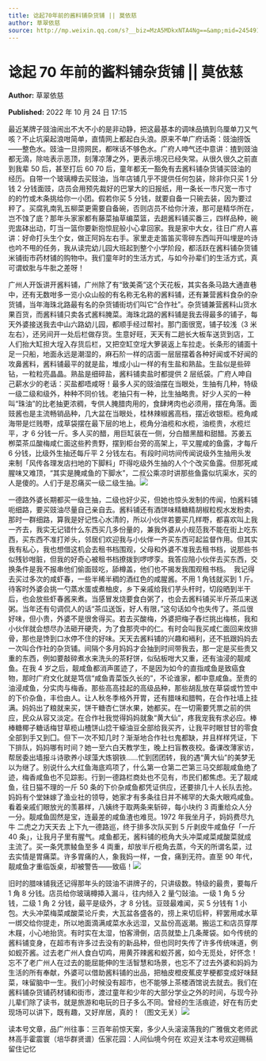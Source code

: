 ```yaml
---
title: 谂起70年前的酱料铺杂货铺 || 莫依慈
author: 草翠依慈
source: http://mp.weixin.qq.com/s?__biz=MzA5MDkxNTA4Ng==&amp;mid=2454912759&amp;idx=1&amp;sn=f4283b23cc3b54785ddce5eab97e9397&amp;chksm=87a23696b0d5bf808c499fe9d7080522bb1480b5dd7040dab0e996d46ffdc2bcb413c6c88814#rd
---
```


# 谂起 70 年前的酱料铺杂货铺 || 莫依慈

**Author:** 草翠依慈

**Published:** 2022 年 10 月 24 日 17:15

最近某牌子豉油闹出不大不小的是非动静，把这最基本的调味品搞到乌厘单刀又气咳？不止坑渠起浪咁简单，直情网上都起白头浪。原来不单广府话斋：豉油捞饭——整色水。豉油一旦捞网民，都咪话不够色水。广府人呻气还中意讲：揸到豉油都无滴，除咗表示恶顶，刻薄凉薄之外，更表示境况已经失常。从很久很久之前直到我辈 50 后，甚至打后 60 70 后，童年都无一豁免有去酱料铺杂货铺买豉油的经历。自带一个玻璃樽去买豉油，当年店铺几乎不提供任何包装，除非你只买 1 分钱 2 分钱面豉，店员会用预先裁好的巴掌大的旧报纸，用一条长一市尺宽一市寸的的竹或木条挑给你一小团。假若你买 5 分钱，就要自备一只碗去装，因为要过秤了。买腐乳南乳五柳菜更需要自备碗，否则店员不给你汁液，那可是精华所在，岂不蚀了底？那年头家家都有藤菜抽草编菜篮，去趟酱料铺买番三，四样品种，碗兜盅砵出动，叮当一篮你要新抱惊屁般小心拿回家。我是家中大女，往日广府人喜讲：好命打头生个女，做正阿妈左右手。家里走走笛笛买零碎东西叫开叫埋是吟诗也吟不甩的任务，我从读完幼儿园大班起到整个小学阶段，都活跃在酱料铺杂货铺米铺街市药材铺的购物中。我们童年时的生活方式，与如今孙辈们的生活方式，真可谓蚊肶与牛肶之差呀！

广州人开饭讲开酱料铺，广州除了有“致美斋”这个天花板，其实各条马路大通直巷中，还有无数咁多一览小众山般的有名称无名称的酱料铺，还有兼营酱料食杂的杂货铺，当年海珠北路最有名的杂货铺街坊们叫它“合作社”。杂货铺兼营酱料山货水果百货，而酱料铺只卖各式酱料腌菜。海珠北路的酱料铺是我去得最多的铺子，每天外婆接送我去中山六路幼儿园，都顺手经过帮衬。那门面很宽，铺子较浅（3 米左右），还另间开一处后栏做存货。生意好旺，天天有二趟长大板车送货到店，工人们抬大缸担大埕入存货后栏，又把空缸空埕大箩装返上车拉走。长条形的铺面十足一只船，地面永远是潮湿的，麻石阶一样的店面一层层摆着各种好闻或不好闻的攻鼻酱料，酱料铺最平的就是盐，堆成小山一样的有生盐和熟盐。生盐似是些碎钻，一粒粒亮晶晶。熟盐是细碎盐，酱料铺卖盐时都提供 2 层纸袋。广府人呻自己薪水少的老话：买盐都唔咸呀！最多人买的豉油摆在当眼处，生抽有几种，特级一级二级和级外，种种不同价钱。老抽只有一种，比生抽略贵。好少人买的一种叫“珠油”的比老抽更浓稠，专供人腌腊肉用的，食肆烤肉也必须用，摆在角落。面豉酱也是主流畅销品种，几大盆在当眼处，桂林辣椒酱高档，摆近收银柜。榄角咸海带是烂贱嘢，成草袋摆在最下层的地上，榄角分油榄和水榄，油榄贵，水榄烂平，才 6 分钱一斤。多人买的醋，用巨缸装在一侧，分白醋黑醋和甜醋。苏姜五栁菜茶瓜酸梅咸仁面这些矜贵野，摆到柜台旁的高架上，平又腥咸的鱼露，才每斤 6 分钱，比级外生抽还每斤平 2 分钱左右。有段时间坊间传闻说级外生抽用头发来制「风传各理发店扫地的下脚料」吓得吃级外生抽的人个个改买鱼露。但那死咸腥味又难顶，“其实是腌咸鱼的下脚水”，二叔公乘凉时讲那些鱼露似坑渠水，买的人是傻的。人们于是忍痛买一级二级生抽。![](https://mmbiz.qpic.cn/mmbiz_jpg/PJWG74pLsMbvGic7nnBm1wWQ5NUtRjRE1Yz78a2gOVhoXibag3CRyherQrIbicHjNRSMn1usQ5U3s4mXHLGGEhcicw/640)

一德路外婆长期都买一级生抽，二级也好少买，但她也惊头发制的传闻，怕酱料铺呃细路，要买豉油尽量自己亲自去。酱料铺还有酒饼味精糖精胡椒粒枧水发粉卖，那时一群细路，算我是好记性心水清的，所以小伙伴若要买几样嘢，都喜欢叫上我一齐去，我实无记错什么东西买几多份量的，兼我外婆从小规范我不能在街上吃东西，买东西不准打斧头，邻居们欢迎我与小伙伴一齐买东西可起监督作用。但其实我有私心，我也想借这机会去租书档围观，父母和外婆不准我去租书档，说那些书似残钞咁脏，但我的好奇心被租书档撩拨到啰啰孪。我答应陪小伙伴去买东西，交换条件是我不报串他们偷面豉吃，舔樽盖，他们也不揭发我围观租书档。  我记得去买过多次的咸虾春，一些半稀半稠的酒红色的咸腥酱。不用 1 角钱就买到 1 斤。待客时外婆会挑一勺蒸水蛋或煮柚皮，乡下亲戚给我们芋头杆时，切段晒到半干后，也会放些虾春酱来煮。当感冒发烧要食白粥了，也会去酱料铺买半斤茶瓜来送粥。当年还有句调侃人的话“茶瓜送饭，好人有限，”这句话如今也失传了。茶瓜很好味，但小贵，外婆不是很舍得买。若去买酸梅，外婆把梅子舂烂挑出梅核，我和小伙伴就会想尽办法砸开硬壳，为了食那壳中的仁。有时会叫我买咸仁面回来炇排骨，那也是馋到口水停不住的好味。天天去酱料铺的兴趣和䙐利，还不扺跟妈妈去一次叫合作社的杂货铺。间隔个多月妈妈才会抽到时间带我去，那一定是买些贵又重的东西，例如要敲碎煮水来洗头的茶籽饼，似砧板咁大又重，还有油浸的靓咸鱼。在我 4 岁之后，靓咸鱼都消声匿迹了，不是因为如今的直指咸鱼是致癌食物，那时广府文化就是笃信“咸鱼青菜饭久长的”，不论谁家，都中意咸鱼。至贵的油浸咸鱼，分实肉与梅香。那些高高挂起的高级品种，那些胡乱放在草袋或竹笠中的下价杂鱼，丰俭由人。让人秋冬季格外开胃，还有腊味和腊鸭，在合作社墙上挂满。妈妈出了粮就来买，饼干糖杏仁饼水果，她都买。在一切需要凭票之前的供应，民众从容又淡定。在合作社我觉得妈妈就象“黄大仙”，疼我宠我有求必应。棒棒糖椰子糖话梅甘草榄山楂饼山捻干蠔油豆全部给我买齐，让我平时眼甘甘的零食全部到手又到囗。但下一次不知几时？渐渐地合作社乜鬼都缺，并且样样凭证，下下排队，妈妈哪有时间？她一至六白天教学生，晚上扫盲教夜校。备课改薄家访，帮居委出墙报斗诗歌养小球藻大炼钢铁……忙到团团转，我的遇“黄大仙”的美梦无以为继了。别说什么大红鱼海底鸡项了，什么第一仓第二芒第三马交郎靓咸鱼绝了迹，梅香咸鱼也不见踪影。行到一德路栏商处也不见有，市民们都焦虑。无了靓咸鱼，往日猫不理的一斤 50 条的下价杂咸鱼都凭证供应，还要排几十人长队去抢。妈妈有个堂妹嫁了渔业社的领导，她家才有多条往日并不稀罕的大条大眼鸡咸鱼。看着亲戚们眼放光的羡慕样，八姨终于取两条来斩碎，每小块约 3 両重给众人分一分。靓咸鱼固然是宝，连最差的咸鱼渣也难觅。1972 年我坐月子，妈妈费尽九牛 二虎之力天天去 上下九一德路巡，终于排多次队买到 5 斤剥皮牛咸鱼仔「一斤 40 条」，让我月子里有腥气。咸鱼都无，酱料铺的榄角大头冲菜咸菜咸酸菜就成主流了。买一条凭票鲮鱼至多 4 両重，却放半斤榄角去蒸，今天的所谓名菜，过去实情是胃痛菜。许多胃痛的人，象我妈一样，一食，痛到无符。直至 90 年代，靓咸鱼才重临饭桌，却被警告——致癌！![](https://mmbiz.qpic.cn/mmbiz_jpg/PJWG74pLsMbvGic7nnBm1wWQ5NUtRjRE16o8Xe5TbOuGmiabKrBFicfcm2rDfI3LhCvQtk0VLQyNv1RJ2p9IFVe7Q/640?wx_fmt=jpeg)

旧时的腊味铺我还记得那年头的豉油不讲牌子的，只讲级数。特级的最贵，要每斤 1 角 8 分钱。店员给你玻璃樽揷入漏斗，往内倾入 2 量勺䜴油。一级 1 角 5 分钱，二级 1 角 2 分钱，最平是级外，才 8 分钱。豆豉最难闻，买 5 分钱有 1 小包。大头冲菜梅菜咸酸菜论斤卖，大瓦盆各盛各的，捞上来切后秤，秤罢用咸水草一绑交给你提走，所以地面滴满咸菜水永远湿，又盐份高返潮。搬运工和店员穿厚木屐，小心地抬货。有时实在太湿，怕客滑倒，店员就垫上几条蓆袋。如今传统的酱料铺变身，在超市有许多过去没有的新品种，但也同时失传了许多传统味道，例如蚬芥酱。过去老广州人食白切鸡，用黄芥辣酱和蚬芥酱，如今无觅处，好怀念！忘不了老广州人在过去的能屈能伸的生活智慧和场景，也忘不了过去外婆和妈妈为生活的所有奉献，外婆可以借助酱料铺的出品，把柚皮橙皮蕉皮芋梗都变成好味餸菜，味留脑中一生。我们小时候没有超市，也不能够上茶楼酒馆说去就去。我们在酱料铺杂货铺药材铺和街市，渡过童年和少年的大部分学业之外的时间，与现今孙儿辈们除了读书，就是旅游和电玩的日子多么不同。曾经的生活痕迹，好在有历史现场可以讲下，既有趣，又好岸居，真的！（图文无关）![](https://mmbiz.qpic.cn/mmbiz_jpg/PJWG74pLsMbvGic7nnBm1wWQ5NUtRjRE1cpp7tRec2zaIOMzgVHgLqFF2jGcMo3aw5hiaAS6oe4JM7nMoh8gQUeg/640)

读本号文章，品广州往事：三百年前惊天案，多少人头滚滚落我的广雅俄文老师武林高手霍震寰（培华群贤谱）伍家花园：人间仙境今何在
欢迎关注本号欢迎赐稿   留住记忆
